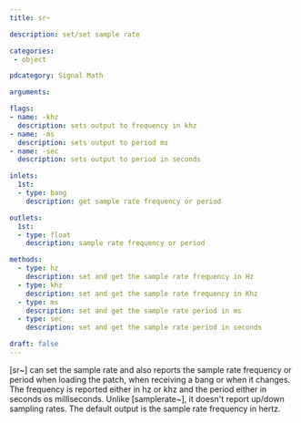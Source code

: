 ```yaml
---
title: sr~

description: set/set sample rate

categories:
 - object

pdcategory: Signal Math

arguments:

flags:
- name: -khz
  description: sets output to frequency in khz
- name: -ms
  description: sets output to period ms
- name: -sec
  description: sets output to period in seconds

inlets:
  1st:
  - type: bang
    description: get sample rate frequency or period

outlets:
  1st:
  - type: float
    description: sample rate frequency or period

methods:
  - type: hz
    description: set and get the sample rate frequency in Hz
  - type: khz
    description: set and get the sample rate frequency in Khz
  - type: ms
    description: set and get the sample rate period in ms
  - type: sec
    description: set and get the sample rate period in seconds

draft: false
---
```


[sr~] can set the sample rate and also reports the sample rate frequency or period when loading the patch, when receiving a bang or when it changes. The frequency is reported either in hz or khz and the period either in seconds os milliseconds. Unlike [samplerate~], it doesn't report up/down sampling rates. The default output is the sample rate frequency in hertz.
